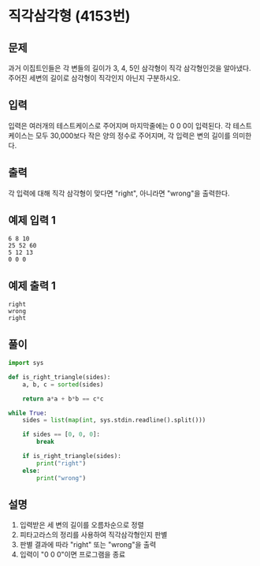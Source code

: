 # 직각삼각형 (4153번)

## 문제

과거 이집트인들은 각 변들의 길이가 3, 4, 5인 삼각형이 직각 삼각형인것을 알아냈다. 주어진 세변의 길이로 삼각형이 직각인지 아닌지 구분하시오.

## 입력

입력은 여러개의 테스트케이스로 주어지며 마지막줄에는 0 0 0이 입력된다. 각 테스트케이스는 모두 30,000보다 작은 양의 정수로 주어지며, 각 입력은 변의 길이를 의미한다.

## 출력

각 입력에 대해 직각 삼각형이 맞다면 "right", 아니라면 "wrong"을 출력한다.

## 예제 입력 1

```
6 8 10
25 52 60
5 12 13
0 0 0
```

## 예제 출력 1

```
right
wrong
right
```

## 풀이

```python
import sys

def is_right_triangle(sides):
    a, b, c = sorted(sides)

    return a*a + b*b == c*c

while True:
    sides = list(map(int, sys.stdin.readline().split()))

    if sides == [0, 0, 0]:
        break

    if is_right_triangle(sides):
        print("right")
    else:
        print("wrong")
```

## 설명

1. 입력받은 세 변의 길이를 오름차순으로 정렬
2. 피타고라스의 정리를 사용하여 직각삼각형인지 판별
3. 판별 결과에 따라 "right" 또는 "wrong"을 출력
4. 입력이 "0 0 0"이면 프로그램을 종료
